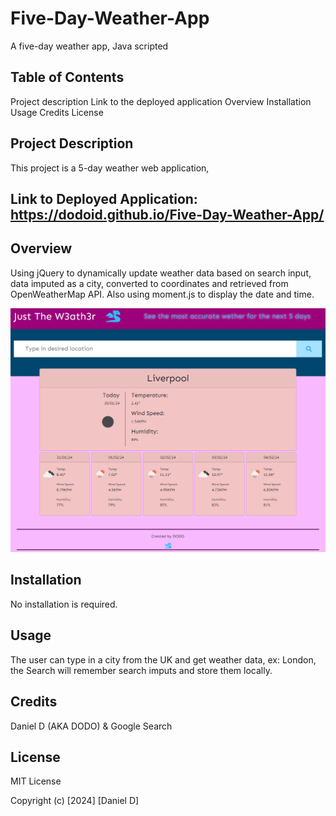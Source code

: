 # Five-Day-Weather-App
A five-day weather app, Java scripted

## Table of Contents
Project description
Link to the deployed application
Overview 
Installation
Usage
Credits
License


## Project Description
This project is a 5-day weather web application, 

## Link to Deployed Application: https://dodoid.github.io/Five-Day-Weather-App/

## Overview
Using jQuery to dynamically update weather data based on search input, data imputed as a city, converted to coordinates and retrieved from OpenWeatherMap API.
Also using moment.js to display the date and time.


![Printscreen](https://github.com/DodoID/Five-Day-Weather-App/blob/main/assets/images/Screenshot_2024-01-30.png)

## Installation
No installation is required.

## Usage
The user can type in a city from the UK and get weather data, ex: London, the Search will remember search imputs and store them locally.

## Credits
Daniel D (AKA DODO) & Google Search

## License
MIT License 

Copyright (c) [2024] [Daniel D]
